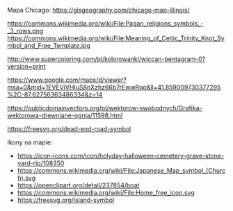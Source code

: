 
Mapa Chicago: https://gisgeography.com/chicago-map-illinois/

https://commons.wikimedia.org/wiki/File:Pagan_religions_symbols_-_3_rows.png
https://commons.wikimedia.org/wiki/File:Meaning_of_Celtic_Trinity_Knot_Symbol_and_Free_Template.jpg

http://www.supercoloring.com/pl/kolorowanki/wiccan-pentagram-0?version=print


https://www.google.com/maps/d/viewer?msa=0&mid=1EVEViVHIuS8nXzhz66b7rEwwRqo&ll=41.859009730377295%2C-87.62756363486334&z=14

https://publicdomainvectors.org/pl/wektorow-swobodnych/Grafika-wektorowa-drewniane-ognia/11598.html

https://freesvg.org/dead-end-road-symbol

Ikony na mapie:
- https://icon-icons.com/icon/holyday-halloween-cemetery-grave-stone-yard-rip/108350
- https://commons.wikimedia.org/wiki/File:Japanese_Map_symbol_(Church).svg
- https://openclipart.org/detail/237854/boat
- https://commons.wikimedia.org/wiki/File:Home_free_icon.svg
- https://freesvg.org/island-symbol